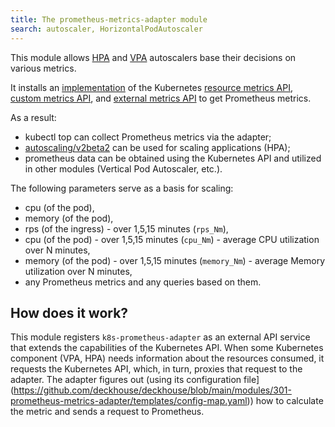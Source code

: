 ```yaml
---
title: The prometheus-metrics-adapter module
search: autoscaler, HorizontalPodAutoscaler 
---
```


This module allows [HPA](https://kubernetes.io/docs/tasks/run-application/horizontal-pod-autoscale/) and [VPA](../../modules/302-vertical-pod-autoscaler/) autoscalers base their decisions on various metrics. 

It installs an [implementation](https://github.com/DirectXMan12/k8s-prometheus-adapter) of the Kubernetes [resource metrics API](https://github.com/kubernetes/community/blob/master/contributors/design-proposals/instrumentation/resource-metrics-api.md), [custom metrics API](https://github.com/kubernetes/community/blob/master/contributors/design-proposals/instrumentation/custom-metrics-api.md), and [external metrics API](https://github.com/kubernetes/community/blob/master/contributors/design-proposals/instrumentation/external-metrics-api.md) to get Prometheus metrics.

As a result:
- kubectl top can collect Prometheus metrics via the adapter;
- [autoscaling/v2beta2](https://kubernetes.io/docs/reference/generated/kubernetes-api/v1.20/#metricspec-v2beta2-autoscaling) can be used for scaling applications (HPA);
- prometheus data can be obtained using the Kubernetes API and utilized in other modules (Vertical Pod Autoscaler, etc.).

The following parameters serve as a basis for scaling:
* cpu (of the pod),
* memory (of the pod),
* rps (of the ingress) - over 1,5,15 minutes (`rps_Nm`),
* cpu (of the pod) - over 1,5,15 minutes (`cpu_Nm`) - average CPU utilization over N minutes,
* memory (of the pod) - over 1,5,15 minutes (`memory_Nm`) - average Memory utilization over N minutes,
* any Prometheus metrics and any queries based on them.

## How does it work?

This module registers `k8s-prometheus-adapter` as an external API service that extends the capabilities of the Kubernetes API. When some Kubernetes component (VPA, HPA) needs information about the resources consumed, it requests the Kubernetes API, which, in turn, proxies that request to the adapter. The adapter figures out (using its configuration file](https://github.com/deckhouse/deckhouse/blob/main/modules/301-prometheus-metrics-adapter/templates/config-map.yaml)) how to calculate the metric and sends a request to Prometheus.

